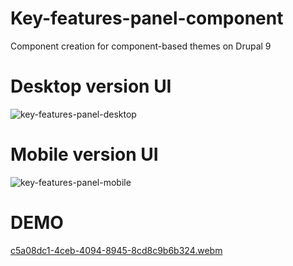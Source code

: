 # Key-features-panel-component
Component creation for component-based themes on Drupal 9

# Desktop version UI
![key-features-panel-desktop](https://user-images.githubusercontent.com/82159946/190926606-186451a2-8760-48c2-b6aa-a9a83894652c.png)

# Mobile version UI
![key-features-panel-mobile](https://user-images.githubusercontent.com/82159946/190926679-c8784f87-46e1-4f19-8f5c-651badd3433f.png)

# DEMO
[c5a08dc1-4ceb-4094-8945-8cd8c9b6b324.webm](https://user-images.githubusercontent.com/82159946/190926845-823852eb-cfe5-4a4e-9dc4-b3633bf4aaf8.webm)
